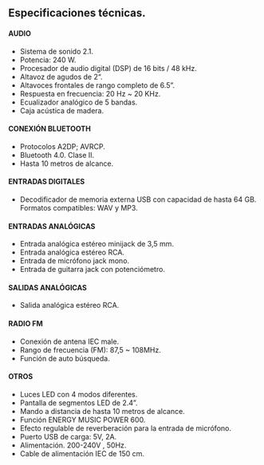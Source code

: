 ## Especificaciones técnicas.

#### AUDIO
- Sistema de sonido 2.1.
- Potencia: 240 W. 
- Procesador de audio digital (DSP) de 16 bits / 48 kHz.
- Altavoz de agudos de 2“.
- Altavoces frontales de rango completo de 6.5”.
- Respuesta en frecuencia: 20 Hz ~ 20 KHz.
- Ecualizador analógico de 5 bandas.
- Caja acústica de madera.

#### CONEXIÓN BLUETOOTH
- Protocolos A2DP; AVRCP.
- Bluetooth 4.0. Clase II. 
- Hasta 10 metros de alcance.

#### ENTRADAS DIGITALES
- Decodificador de memoria externa USB con capacidad de hasta 64 GB. Formatos compatibles: WAV y MP3.

#### ENTRADAS ANALÓGICAS
- Entrada analógica estéreo minijack de 3,5 mm.
- Entrada analógica estéreo RCA. 
- Entrada de micrófono jack mono. 
- Entrada de guitarra jack con potenciómetro.

#### SALIDAS ANALÓGICAS
- Salida analógica estéreo RCA.

#### RADIO FM
- Conexión de antena IEC male.
- Rango de frecuencia (FM): 87,5 ~ 108MHz.
- Función de auto búsqueda.

#### OTROS
- Luces LED con 4 modos diferentes.
- Pantalla de segmentos LED de 2.4”.
- Mando a distancia de hasta 10 metros de alcance.
- Función ENERGY MUSIC POWER 600.
- Efecto regulable de reverberación para la entrada de micrófono. 
- Puerto USB de carga: 5V, 2A.
- Alimentación. 200-240V , 50Hz.
- Cable de alimentación IEC de 150 cm.

